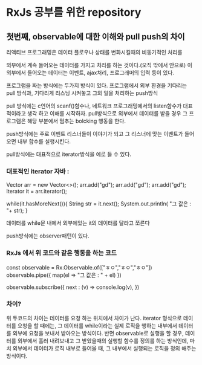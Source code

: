 # RxJs 공부를 위한 repository

## 첫번째, observable에 대한 이해와 pull push의 차이
리액티브 프로그래밍은 데이터 플로우나 상태를 변화시킬때의 비동기적인 처리를

외부에서 계속 들어오는 데이터를 가지고 처리를 하는 것이다.(오직 밖에서 안으로)
이 외부에서 들어오는 데이터는 이벤트, ajax처리, 프로그래머의 입력 등이 있다. 

프로그램을 짜는 방식에는 두가지 방식이 있다. 프로그램에서 외부 환경을 기다리는 pull 방식과, 
기다리게 리스닝 시켜놓고 그외 일을 처리하는 push방식

pull 방식에는 c언어의 scanf()함수나, 네트워크 프로그래밍에서의 listen함수가 대표적이라고 생각 하고 이해를 시작하자. pull방식으로 외부에서 데이터를 받을 경우 그 프로그램은 해당 부분에서 멈추는 bolcking 행동을 한다.

push방식에는 주로 이벤트 리스너들이 이야기가 되고 그 리스너에 맞는 이벤트가 들어오면 내부 함수를 실행시킨다.

pull방식에는 대표적으로 iterator방식을 예로 들 수 있다.

### 대표적인 iterator 자바 :
Vector<String> arr = new Vector<>();
arr.add("gd");
arr.add("gd");
arr.add("gd");
Iterator<String> it = arr.iterator();

while(it.hasMoreNext()){
	String str = it.next();
	System.out.println( "그 값은 : "+ str);
}


데이터를 while문 내에서 외부에있는 it의 데이터를 달라고 쪼른다

push방식에는 observer패턴이 있다.

### RxJs 에서 위 코드와 같은 행동을 하는 코드
const observable = Rx.Observable.of(["ㅎㅇ","ㅎㅇ","ㅎㅇ"])
observable.pipe({
	map(el => "그 값은 : " + el)
})


observable.subscribe({
	next : (v) => console.log(v),
})

### 차이? 
위 두코드의 차이는 데이터를 요청 하는 위치에서 차이가 난다.
iterator 형식으로 데이터를 요청을 할 때에는, 그 데이터를 while이라는 실제 로직을 행하는 내부에서 
데이터를 외부에 요청을 보내서 받아오는 방식이다. 
반면 observable로 실행을 할 경우, 데이터를 외부에서 흘러 내려보내고 그 받았을때의 실행할 함수를
정의를 하는 방식인데, 마치 외부에서 데이터가 로직 내부로 들어올 때, 그 내부에서 실행되는 로직을 정의 해주는 방식이다.
